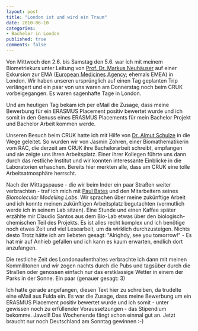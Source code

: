 ```yaml
--- 
layout: post
title: "London ist und wird ein Traum"
date: 2010-06-10
categories: 
- Bachelor in London
published: true
comments: false
---
```

Von Mittwoch den 2.6. bis Samstag den 5.6. war ich mit meinem Biometriekurs unter Leitung von [Prof. Dr. Markus Neuhäuser](http://www.rheinahrcampus.de/Prof-Dr-Markus-Neuhaeuser.1804.0.html) auf einer Exkursion zur EMA ([European Medicines Agency](http://www.ema.europa.eu/); ehemals EMEA) in London. Wir haben unseren ursprünglich auf einen Tag geplanten Trip verlängert und ein paar von uns waren am Donnerstag noch beim CRUK vorbeigegangen. Es waren sagenhafte Tage in London.

Und am heutigen Tag bekam ich per eMail die Zusage, dass meine Bewerbung für ein ERASMUS Placement positiv bewertet wurde und ich somit in den Genuss eines ERASMUS Placements für mein Bachelor Projekt und Bachelor Arbeit kommen werde.

<!-- more -->

Unseren Besuch beim CRUK hatte ich mit Hilfe von [Dr. Almut Schulze](http://www.london-research-institute.org.uk/research/loc/london/lifch/schulzea/?view=LRI&amp;source=research_portfolio) in die Wege geleitet. So wurden wir von Jasmin Zohren, einer Biomathematikerin vom RAC, die derzeit am CRUK ihre Bachelorarbeit schreibt, empfangen und sie zeigte uns ihren Arbeitsplatz. Einer ihrer Kollegen führte uns dann durch das restliche Institut und wir konnten interessante Einblicke in die Laboratorien erhaschen. Bereits hier merkten alle, dass am CRUK eine tolle Arbeitsatmosphäre herrscht.

Nach der Mittagspause - die wir beim Inder ein paar Straßen weiter verbrachten - traf ich mich mit [Paul Bates](http://science.cancerresearchuk.org/research/who-and-what-we-fund/browse-by-location/london/london-research-institute/paul-bates-8148) und den Mitarbeitern seines <em>Biomolecular Modelling Labs</em>. Wir sprachen über meine zukünftige Arbeit und ich konnte meinen zukünftigen Arbeitsplatz begutachten (vermutlich werde ich in seinem Lab sitzen). Eine Stunde und einen Kaffee später erzählte mir Claudio Santos aus dem Bio-Lab etwas über den biologisch-chemischen Teil des Projekts. Es ist alles recht komplex und ich benötige noch etwas Zeit und viel Lesearbeit, um da wirklich durchzusteigen.
Nichts desto Trotz hätte ich am liebsten gesagt: "Alrighdy, see you tomorrow!" - Es hat mir auf Anhieb gefallen und ich kann es kaum erwarten, endlich dort anzufangen.

Die restliche Zeit des Londonaufenthaltes verbrachte ich dann mit meinen Kommilitonen und wir zogen nachts durch die Pubs und tagsüber durch die Straßen oder genossen einfach nur das erstklassige Wetter in einem der Parks in der Sonne. Ein paar (genauer gesagt: 3)

Ich hatte gerade angefangen, diesen Text hier zu schreiben, da trudelte eine eMail aus Fulda ein. Es war die Zusage, dass meine Bewerbung um ein ERASMUS Placement positiv bewertet wurde und ich somit - unter gewissen noch zu erfüllender Voraussetzungen - das Stipendium bekomme. Jawoll! Das Wochenende fängt schon einmal gut an. Jetzt braucht nur noch Deutschland am Sonntag gewinnen :-)
